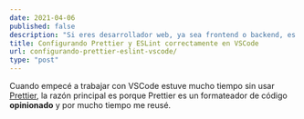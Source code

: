 ```yaml
---
date: 2021-04-06
published: false
description: "Si eres desarrollador web, ya sea frontend o backend, es probable que pases bastante tiempo de tu día en la terminal. Si es así y aún no usas los dotfiles (archivos .punto en inglés) este artículo es para tí."
title: Configurando Prettier y ESLint correctamente en VSCode
url: configurando-prettier-eslint-vscode/
type: "post"
---
```

Cuando empecé a trabajar con VSCode estuve mucho tiempo sin usar [Prettier](https://prettier.io/), la razón principal es porque Prettier es un formateador de código **opinionado** y por mucho tiempo me reusé.

